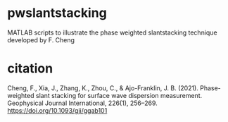 # pwslantstacking
MATLAB scripts to illustrate the phase weighted slantstacking technique developed by F. Cheng

# citation
 
   Cheng, F., Xia, J., Zhang, K., Zhou, C., & Ajo-Franklin, J. B. (2021). 
       Phase-weighted slant stacking for surface wave dispersion measurement. 
       Geophysical Journal International, 226(1), 256–269. 
       https://doi.org/10.1093/gji/ggab101
 